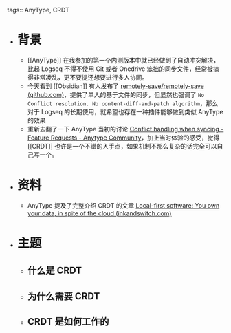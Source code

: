 tags:: AnyType, CRDT

- # 背景
	- [[AnyType]] 在我参加的第一个内测版本中就已经做到了自动冲突解决，比起 Logseq 不得不使用 Git 或者 Onedrive 笨拙的同步文件，经常被搞得非常凌乱，更不要提还想要进行多人协同。
	- 今天看到 [[Obsidian]] 有人发布了 [remotely-save/remotely-save (github.com)](https://github.com/remotely-save/remotely-save)，提供了单人的基于文件的同步，但显然也强调了 `No Conflict resolution. No content-diff-and-patch algorithm`，那么对于 Logseq 的长期使用，就希望也存在一种插件能够做到类似 AnyType 的效果
	- 重新去翻了一下 AnyType 当初的讨论 [Conflict handling when syncing - Feature Requests - Anytype Community](https://community.anytype.io/t/conflict-handling-when-syncing/1373)，加上当时体验的感受，觉得 [[CRDT]] 也许是一个不错的入手点，如果机制不那么复杂的话完全可以自己写一个。
- # 资料
	- AnyType 提及了完整介绍 CRDT 的文章 [Local-first software: You own your data, in spite of the cloud (inkandswitch.com)](https://www.inkandswitch.com/local-first/)
- # 主题
	- ## 什么是 CRDT
	- ## 为什么需要 CRDT
	- ## CRDT 是如何工作的